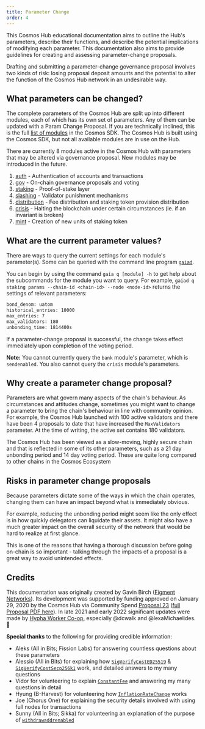 ```yaml
---
title: Parameter Change
order: 4
---
```


This Cosmos Hub educational documentation aims to outline the Hub's parameters, describe their functions, and describe the potential implications of modifying each parameter. This documentation also aims to provide guidelines for creating and assessing parameter-change proposals.

Drafting and submitting a parameter-change governance proposal involves two kinds of risk: losing proposal deposit amounts and the potential to alter the function of the Cosmos Hub network in an undesirable way. 

## What parameters can be changed?

The complete parameters of the Cosmos Hub are split up into different modules, each of which has its own set of parameters. Any of them can be updated with a Param Change Proposal. If you are technically inclined, this is the full [list of modules](https://github.com/cosmos/cosmos-sdk/tree/master/x) in the Cosmos SDK. The Cosmos Hub is built using the Cosmos SDK, but not all available modules are in use on the Hub.

There are currently 8 modules active in the Cosmos Hub with parameters that may be altered via governance proposal. New modules may be introduced in the future.

1. [auth](/governance/proposal-types/params-change/Auth) - Authentication of accounts and transactions
2. [gov](/governance/proposal-types/params-change/Governance) - On-chain governance proposals and voting
3. [staking](/governance/proposal-types/params-change/Staking) - Proof-of-stake layer
4. [slashing](/governance/proposal-types/params-change/Slashing) - Validator punishment mechanisms
5. [distribution](/governance/proposal-types/params-change/Distribution) - Fee distribution and staking token provision distribution
6. [crisis](/governance/proposal-types/params-change/Crisis) - Halting the blockchain under certain circumstances (ie. if an invariant is broken)
7. [mint](/governance/proposal-types/params-change/Mint) - Creation of new units of staking token
<!-- markdown-link-check-disable -->

## What are the current parameter values?
<!-- markdown-link-check-enable -->
There are ways to query the current settings for each module's parameter(s). Some can be queried with the command line program [`gaiad`](../../getting-started/installation).

You can begin by using the command `gaia q [module] -h` to get help about the subcommands for the module you want to query. For example, `gaiad q staking params --chain-id <chain-id> --node <node-id>` returns the settings of relevant parameters:

```sh
bond_denom: uatom
historical_entries: 10000
max_entries: 7
max_validators: 180
unbonding_time: 1814400s
```

If a parameter-change proposal is successful, the change takes effect immediately upon completion of the voting period.

**Note:** You cannot currently query the `bank` module's parameter, which is `sendenabled`. You also cannot query the `crisis` module's parameters.

## Why create a parameter change proposal?

Parameters are what govern many aspects of the chain's behaviour. As circumstances and attitudes change, sometimes you might want to change a parameter to bring the chain's behaviour in line with community opinion. For example, the Cosmos Hub launched with 100 active validators and there have been 4 proposals to date that have increased the `MaxValidators` parameter. At the time of writing, the active set contains 180 validators.

The Cosmos Hub has been viewed as a slow-moving, highly secure chain and that is reflected in some of its other parameters, such as a 21 day unbonding period and 14 day voting period. These are quite long compared to other chains in the Cosmos Ecosystem

## Risks in parameter change proposals

Because parameters dictate some of the ways in which the chain operates, changing them can have an impact beyond what is immediately obvious. 

For example, reducing the unbonding period might seem like the only effect is in how quickly delegators can liquidate their assets. It might also have a much greater impact on the overall security of the network that would be hard to realize at first glance.

This is one of the reasons that having a thorough discussion before going on-chain is so important - talking through the impacts of a proposal is a great way to avoid unintended effects.

## Credits

This documentation was originally created by Gavin Birch ([Figment Networks](https://figment.io)). Its development was supported by funding approved on January 29, 2020 by the Cosmos Hub via Community Spend [Proposal 23](https://cosmoshub-3.bigdipper.live/proposals/23) ([full Proposal PDF here](https://ipfs.io/ipfs/QmSMGEoY2dfxADPfgoAsJxjjC6hwpSNx1dXAqePiCEMCbY)). In late 2021 and early 2022 significant updates were made by [Hypha Worker Co-op](https://hypha.coop/), especially @dcwalk and @lexaMichaelides.  🙏

**Special thanks** to the following for providing credible information:
- Aleks (All in Bits; Fission Labs) for answering countless questions about these parameters
- Alessio (All in Bits) for explaining how [`SigVerifyCostED25519`](https://hub.cosmos.network/governance/proposal-types/params-change/Auth#sig_verify_cost_ed25519) & [`SigVerifyCostSecp256k1`](https://hub.cosmos.network/governance/proposal-types/params-change/Auth#sig_verify_cost_secp256k1) work, and detailed answers to my many questions
- Vidor for volunteering to explain [`ConstantFee`](https://hub.cosmos.network/governance/proposal-types/params-change/Crisis#constantfee) and answering my many questions in detail
- Hyung (B-Harvest) for volunteering how [`InflationRateChange`](https://hub.cosmos.network/governance/proposal-types/params-change/Mint.html#inflation_rate_change) works
- Joe (Chorus One) for explaining the security details involved with using full nodes for transactions
- Sunny (All in Bits; Sikka) for volunteering an explanation of the purpose of [`withdrawaddrenabled`](https://hub.cosmos.network/governance/proposal-types/params-change/Distribution.html#withdrawaddrenabled)
